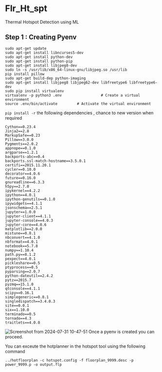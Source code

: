 # Flr_Ht_spt
Thermal Hotspot Detection using ML


## Step 1 : Creating Pyenv

```
sudo apt-get update
sudo apt-get install libncurses5-dev
sudo apt-get install python-dev
sudo apt-get install python-pip
sudo apt-get install libjpeg8-dev
sudo ln -s /usr/lib/x86_64-linux-gnu/libjpeg.so /usr/lib
pip install pillow
sudo apt-get build-dep python-imaging
sudo apt-get install libjpeg8 libjpeg62-dev libfreetype6 libfreetype6-dev
sudo pip install virtualenv  
virtualenv -p python3 .env                  # Create a virtual environment
source .env/bin/activate         # Activate the virtual environment
```

```pip install -r``` the following dependencies , chance to new version when required

```
Cython==0.23.4
Jinja2==2.8
MarkupSafe==0.23
Pillow==3.0.0
Pygments==2.0.2
appnope==0.1.0
argparse==1.2.1
backports-abc==0.4
backports.ssl-match-hostname==3.5.0.1
certifi==2015.11.20.1
cycler==0.10.0
decorator==4.0.6
future==0.16.0
gnureadline==6.3.3
h5py==2.7.0
ipykernel==4.2.2
ipython==4.0.1
ipython-genutils==0.1.0
ipywidgets==4.1.1
jsonschema==2.5.1
jupyter==1.0.0
jupyter-client==4.1.1
jupyter-console==4.0.3
jupyter-core==4.0.6
matplotlib==2.0.0
mistune==0.8.1
nbconvert==4.1.0
nbformat==4.0.1
notebook==5.7.8
numpy==1.10.4
path.py==8.1.2
pexpect==4.0.1
pickleshare==0.5
ptyprocess==0.5
pyparsing==2.0.7
python-dateutil==2.4.2
pytz==2015.7
pyzmq==15.1.0
qtconsole==4.1.1
scipy==0.16.1
simplegeneric==0.8.1
singledispatch==3.4.0.3
site==0.0.1
six==1.10.0
terminado==0.5
tornado==4.3
traitlets==4.0.0
```
![Screenshot from 2024-07-31 10-47-51](https://github.com/user-attachments/assets/823b8171-aa9e-4424-b8c9-7146be3bc854)
Once a pyenv is created you can proceed.

You can exceute the hotplanner in the hotspot tool using the following command
```
../hotfloorplan -c hotspot.config -f floorplan_9999.desc -p power_9999.p -o output.flp
```
